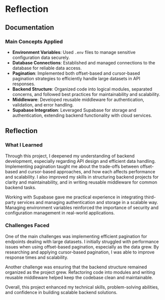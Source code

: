 # Reflection

## Documentation

### Main Concepts Applied

- **Environment Variables**: Used `.env` files to manage sensitive configuration data securely.
- **Database Connections**: Established and managed connections to the database for reliable data access.
- **Pagination**: Implemented both offset-based and cursor-based pagination strategies to efficiently handle large datasets in API responses.
- **Backend Structure**: Organized code into logical modules, separated concerns, and followed best practices for maintainability and scalability.
- **Middleware**: Developed reusable middleware for authentication, validation, and error handling.
- **Supabase Integration**: Leveraged Supabase for storage and authentication, extending backend functionality with cloud services.

## Reflection

### What I Learned

Through this project, I deepened my understanding of backend development, especially regarding API design and efficient data handling. Implementing pagination taught me about the trade-offs between offset-based and cursor-based approaches, and how each affects performance and scalability. I also improved my skills in structuring backend projects for clarity and maintainability, and in writing reusable middleware for common backend tasks.

Working with Supabase gave me practical experience in integrating third-party services and managing authentication and storage in a scalable way. Managing environment variables reinforced the importance of security and configuration management in real-world applications.

### Challenges Faced

One of the main challenges was implementing efficient pagination for endpoints dealing with large datasets. I initially struggled with performance issues when using offset-based pagination, especially as the data grew. By researching and applying cursor-based pagination, I was able to improve response times and scalability.

Another challenge was ensuring that the backend structure remained organized as the project grew. Refactoring code into modules and writing reusable middleware helped keep the codebase clean and maintainable.

Overall, this project enhanced my technical skills, problem-solving abilities, and confidence in building scalable backend solutions.
